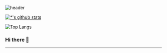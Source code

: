 ![header](https://capsule-render.vercel.app/api?type=rounded&color=gradient&text=%20깃허브%20&height=200&fontSize=50&fontColor=FF00FF&textBg=true&animation=scaleIn)

[![*'s github stats](https://github-readme-stats.vercel.app/api?username=SSUMINIs)](https://github.com/SSMINIs)

[![Top Langs](https://github-readme-stats.vercel.app/api/top-langs/?username=SSUMINIs)](https://github.com/SSUMINIs/github-readme-stats)

<!--
![C](https://img.shields.io/badge/-C-123456?style=flat-square&logo=C&logoColor=black)
![자바](https://img.shields.io/badge/-자바-007396?style=flat&logo=Java&logoColor=ffffff)
![Spring](https://img.shields.io/badge/-Spring-6DB33F?style=for-the-badge&logo=Spring&logoColor=white)
![TypeScript](https://img.shields.io/badge/-TypeScript-3178C6?style=flat-square&logo=TypeScript&logoColor=white)
![Serverless](https://img.shields.io/badge/-Serverless-FD5750?style=flat-square&logo=Serverless&logoColor=magenta)
![MariaDB](https://img.shields.io/badge/-MariaDB-1F305F?style=flat-square&logo=mariadb&logoColor=white)
​
-->
### Hi there 👋

<!--
**SSUMINIs/SSUMINIs** is a ✨ _special_ ✨ repository because its `README.md` (this file) appears on your GitHub profile.

Here are some ideas to get you started:

- 🔭 I’m currently working on ...
- 🌱 I’m currently learning ...
- 👯 I’m looking to collaborate on ...
- 🤔 I’m looking for help with ...
- 💬 Ask me about ...
- 📫 How to reach me: ...
- 😄 Pronouns: ...
- ⚡ Fun fact: ...
# Hi there 👋
## Hi there 👋
### Hi there 👋
#### Hi there 👋
##### Hi there 👋
-->
---
<!--
**두껍게** <br>
*기울기* <br>
~~취소선~~ <br>
* 1번
* 2번
- 1번
- 2번

[네이버](www.naver.com)

```
print("복사")
```
-->
